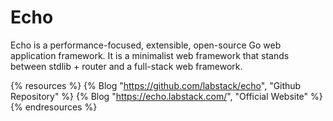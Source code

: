 # Echo

Echo is a performance-focused, extensible, open-source Go web application framework. It is a minimalist web framework that stands between stdlib + router and a full-stack web framework.

{% resources %}
  {% Blog "https://github.com/labstack/echo", "Github Repository" %}
  {% Blog "https://echo.labstack.com/", "Official Website" %}
{% endresources %}
